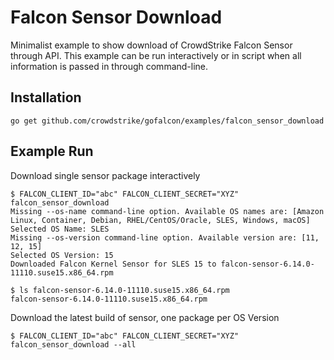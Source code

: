 # Falcon Sensor Download

Minimalist example to show download of CrowdStrike Falcon Sensor through API. This example can be run interactively or in script when all information is passed in through command-line.

## Installation

```
go get github.com/crowdstrike/gofalcon/examples/falcon_sensor_download
```

## Example Run

Download single sensor package interactively
```
$ FALCON_CLIENT_ID="abc" FALCON_CLIENT_SECRET="XYZ" falcon_sensor_download
Missing --os-name command-line option. Available OS names are: [Amazon Linux, Container, Debian, RHEL/CentOS/Oracle, SLES, Windows, macOS]
Selected OS Name: SLES
Missing --os-version command-line option. Available version are: [11, 12, 15]
Selected OS Version: 15
Downloaded Falcon Kernel Sensor for SLES 15 to falcon-sensor-6.14.0-11110.suse15.x86_64.rpm

$ ls falcon-sensor-6.14.0-11110.suse15.x86_64.rpm
falcon-sensor-6.14.0-11110.suse15.x86_64.rpm
```

Download the latest build of sensor, one package per OS Version
```
$ FALCON_CLIENT_ID="abc" FALCON_CLIENT_SECRET="XYZ" falcon_sensor_download --all
```

